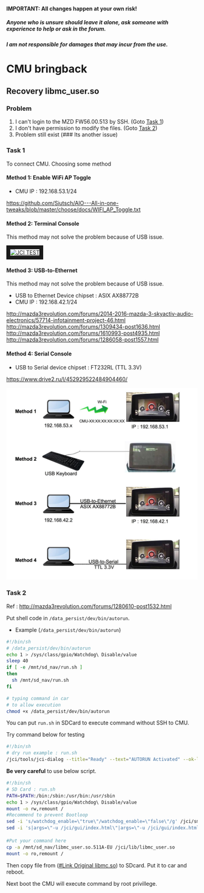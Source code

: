#### IMPORTANT: All changes happen at your own risk!
##### Anyone who is unsure should leave it alone, ask someone with experience to help or ask in the forum.
##### I am not responsible for damages that may incur from the use.

# CMU bringback

## Recovery libmc_user.so

### Problem
1. I can't login to the MZD FW56.00.513 by SSH. (Goto [Task 1](#task-1))
2. I don't have permission to modify the files. (Goto [Task 2](#task-2))
3. Problem still exist (### Its another issue)

### Task 1
To connect CMU. Choosing some method

#### Method 1: Enable WiFi AP Toggle
- CMU IP : 192.168.53.1/24

https://github.com/Siutsch/AIO---All-in-one-tweaks/blob/master/choose/docs/WIFI_AP_Toggle.txt

#### Method 2: Terminal Console

This method may not solve the problem because of USB issue.

<a href="http://www.youtube.com/watch?feature=player_embedded&v=M-iJLuxwfzU" target="_blank"><img src="http://img.youtube.com/vi/M-iJLuxwfzU/0.jpg" alt="JCI TEST" width="240" height="180" border="10" /></a>

#### Method 3: USB-to-Ethernet
This method may not solve the problem because of USB issue.

- USB to Ethernet Device chipset : ASIX AX88772B
- CMU IP : 192.168.42.1/24

http://mazda3revolution.com/forums/2014-2016-mazda-3-skyactiv-audio-electronics/57714-infotainment-project-46.html
http://mazda3revolution.com/forums/1309434-post1636.html
http://mazda3revolution.com/forums/1610993-post4935.html
http://mazda3revolution.com/forums/1286058-post1557.html

#### Method 4: Serial Console
- USB to Serial device chipset : FT232RL (TTL 3.3V)

https://www.drive2.ru/l/452929522484904460/


![connection](images/connection.jpg)

### Task 2

Ref : http://mazda3revolution.com/forums/1280610-post1532.html

Put shell code in `/data_persist/dev/bin/autorun`.

* Example (`/data_persist/dev/bin/autorun`)

```bash
#!/bin/sh
# /data_persist/dev/bin/autorun
echo 1 > /sys/class/gpio/Watchdog\ Disable/value
sleep 40
if [ -e /mnt/sd_nav/run.sh ]
then
  sh /mnt/sd_nav/run.sh
fi
```

```bash
# typing command in car
# to allow execution
chmod +x /data_persist/dev/bin/autorun
```
You can put `run.sh` in SDCard to execute command without SSH to CMU.

Try command below for testing
```bash
#!/bin/sh
# dry run example : run.sh
/jci/tools/jci-dialog --title="Ready" --text="AUTORUN Activated" --ok-label='OK' --no-cancel
```

**Be very careful** to use below script.

```bash
#!/bin/sh
# SD Card : run.sh
PATH=$PATH:/bin:/sbin:/usr/bin:/usr/sbin
echo 1 > /sys/class/gpio/Watchdog\ Disable/value
mount -o rw,remount /
#Recommend to prevent Bootloop
sed -i 's/watchdog_enable=\"true\"/watchdog_enable=\"false\"/g' /jci/sm/sm.conf
sed -i 's|args=\"-u /jci/gui/index.html\"|args=\"-u /jci/gui/index.html --noWatchdogs\"|g' /jci/sm/sm.conf

#Put your command here
cp -a /mnt/sd_nav/libmc_user.so.511A-EU /jci/lib/libmc_user.so
mount -o ro,remount /
```

Then copy file from ([#Link Original libmc.so]( https://github.com/Siutsch/AIO---All-in-one-tweaks/tree/master/choose/config_org_all/media-order-patching/jci/lib)) to SDcard. Put it to car and reboot.

Next boot the CMU will execute command by root privillege.
